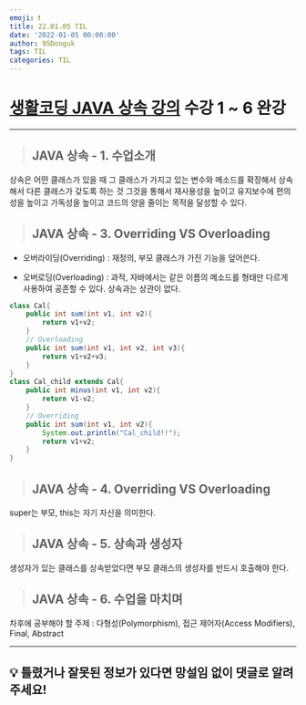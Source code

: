 ```yaml
---
emoji: ❗
title: 22.01.05 TIL
date: '2022-01-05 00:00:00'
author: 95Donguk
tags: TIL
categories: TIL
---
```


# [생활코딩 JAVA 상속 강의](https://www.youtube.com/c/%EC%83%9D%ED%99%9C%EC%BD%94%EB%94%A91/playlists) 수강 1 ~ 6 완강
***
> ## JAVA 상속 - 1. 수업소개

상속은 어떤 클래스가 있을 때 그 클래스가 가지고 있는 변수와 메소드를 확장해서 상속해서 다른 클래스가 갖도록 하는 것 그것을 통해서 재사용성을 높이고 유지보수에 편의성을 높이고 가독성을 높이고 코드의 양을 줄이는 목적을 달성할 수 있다.

> ## JAVA 상속 - 3. Overriding VS Overloading

* 오버라이딩(Overriding) : 재정의, 부모 클래스가 가진 기능을 덮어쓴다.

* 오버로딩(Overloading) : 과적, 자바에서는 같은 이름의 메소드를 형태만 다르게 사용하여 공존할 수 있다. 상속과는 상관이 없다.

```java
class Cal{
    public int sum(int v1, int v2){
        return v1+v2;
    }
    // Overloading
    public int sum(int v1, int v2, int v3){
        return v1+v2+v3;
    }
}
class Cal_child extends Cal{
    public int minus(int v1, int v2){
        return v1-v2;
    }
    // Overriding
    public int sum(int v1, int v2){
        System.out.println("Cal_child!!");
        return v1+v2;
    }
}
```

> ## JAVA 상속 - 4. Overriding VS Overloading

super는 부모, this는 자기 자신을 의미한다.

> ## JAVA 상속 - 5. 상속과 생성자

생성자가 있는 클래스를 상속받았다면 부모 클래스의 생성자를 반드시 호출해야 한다.

> ## JAVA 상속 - 6. 수업을 마치며

차후에 공부해야 할 주제 : 다형성(Polymorphism), 접근 제어자(Access Modifiers), Final, Abstract

***
## 💡 틀렸거나 잘못된 정보가 있다면 망설임 없이 댓글로 알려주세요!

